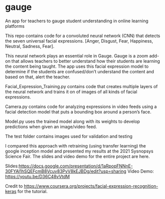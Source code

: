 # gauge
An app for teachers to gauge student understanding in online learning platforms

This repo contains code for a convoluted neural network (CNN) that detects the seven universal facial expressions. [Anger, Disgust, Fear, Happiness, Neutral, Sadness, Fear].

This neural network plays an essential role in Gauge. Gauge is a zoom add-on that allows teachers to better understand how their students are learning the content being taught. The app uses this facial expression model to determine if the students are confused/don’t understand the content and based on that, alert the teacher.

Facial_Expression_Training.py contains code that creates multiple layers of the neural network and trains it on of images of all kinds of facial expressions.

Camera.py contains code for analyzing expressions in video feeds using a facial detection model that puts a bounding box around a person’s face.

Model.py uses the trained model along with its weights to develop predictions when given an image/video feed.

The test folder contains images used for validation and testing

I compared this approach with retraining (using transfer learning) the google inception model and presented my results at the 2021 Sysnopsys Science Fair. The slides and video demo for the entire project are here.

Slides:https://docs.google.com/presentation/d/1aRpopFNNnE-30FYAl1hSQEFcmB8Vcuv83PvV8kEJBDg/edit?usp=sharing
Video Demo: https://youtu.be/D36C48vVtdM

Credit to https://www.coursera.org/projects/facial-expression-recognition-keras for the tutorial.
